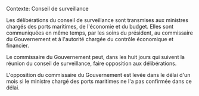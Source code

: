 Contexte: Conseil de surveillance

Les délibérations du conseil de surveillance sont transmises aux ministres chargés des ports maritimes, de l'économie et du budget. Elles sont communiquées en même temps, par les soins du président, au commissaire du Gouvernement et à l'autorité chargée du contrôle économique et financier.

Le commissaire du Gouvernement peut, dans les huit jours qui suivent la réunion du conseil de surveillance, faire opposition aux délibérations.

L'opposition du commissaire du Gouvernement est levée dans le délai d'un mois si le ministre chargé des ports maritimes ne l'a pas confirmée dans ce délai.